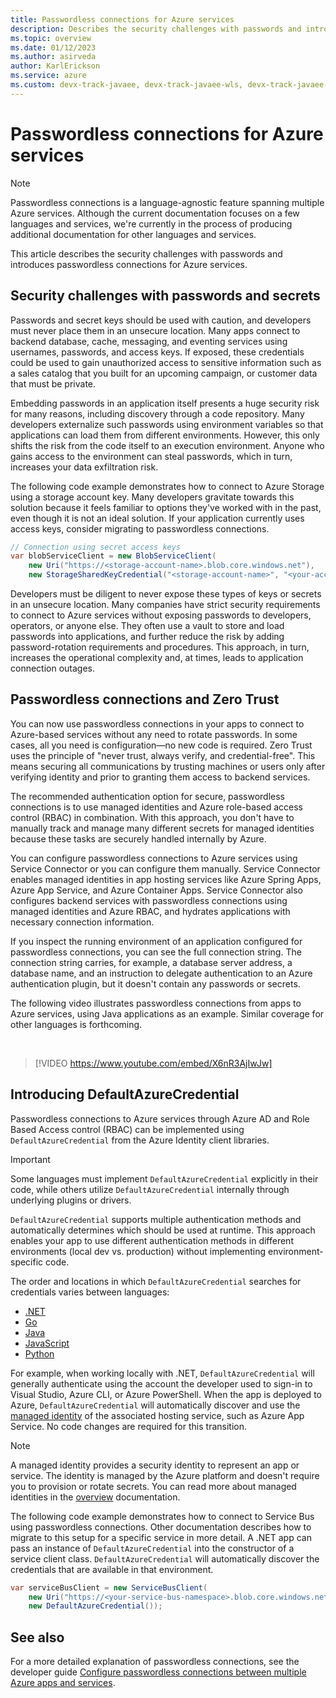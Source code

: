 ```yaml
---
title: Passwordless connections for Azure services
description: Describes the security challenges with passwords and introduces passwordless connections for Azure services.
ms.topic: overview
ms.date: 01/12/2023
ms.author: asirveda
author: KarlErickson
ms.service: azure
ms.custom: devx-track-javaee, devx-track-javaee-wls, devx-track-javaee-wls-aks, devx-track-javaee-wls-vm, passwordless-dotnet, passwordless-java, passwordless-js, passwordless-python
---
```


# Passwordless connections for Azure services

> [!NOTE]
> Passwordless connections is a language-agnostic feature spanning multiple Azure services. Although the current documentation focuses on a few languages and services, we're currently in the process of producing additional documentation for other languages and services.

This article describes the security challenges with passwords and introduces passwordless connections for Azure services.

## Security challenges with passwords and secrets

Passwords and secret keys should be used with caution, and developers must never place them in an unsecure location. Many apps connect to backend database, cache, messaging, and eventing services using usernames, passwords, and access keys. If exposed, these credentials could be used to gain unauthorized access to sensitive information such as a sales catalog that you built for an upcoming campaign, or customer data that must be private.

Embedding passwords in an application itself presents a huge security risk for many reasons, including discovery through a code repository. Many developers externalize such passwords using environment variables so that applications can load them from different environments. However, this only shifts the risk from the code itself to an execution environment. Anyone who gains access to the environment can steal passwords, which in turn, increases your data exfiltration risk.

The following code example demonstrates how to connect to Azure Storage using a storage account key. Many developers gravitate towards this solution because it feels familiar to options they've worked with in the past, even though it is not an ideal solution. If your application currently uses access keys, consider migrating to passwordless connections.

```csharp
// Connection using secret access keys
var blobServiceClient = new BlobServiceClient(
    new Uri("https://<storage-account-name>.blob.core.windows.net"),
    new StorageSharedKeyCredential("<storage-account-name>", "<your-access-key>"));
```

Developers must be diligent to never expose these types of keys or secrets in an unsecure location. Many companies have strict security requirements to connect to Azure services without exposing passwords to developers, operators, or anyone else. They often use a vault to store and load passwords into applications, and further reduce the risk by adding password-rotation requirements and procedures. This approach, in turn, increases the operational complexity and, at times, leads to application connection outages.

## Passwordless connections and Zero Trust

You can now use passwordless connections in your apps to connect to Azure-based services without any need to rotate passwords. In some cases, all you need is configuration&mdash;no new code is required. Zero Trust uses the principle of "never trust, always verify, and credential-free". This means securing all communications by trusting machines or users only after verifying identity and prior to granting them access to backend services.

The recommended authentication option for secure, passwordless connections is to use managed identities and Azure role-based access control (RBAC) in combination. With this approach, you don't have to manually track and manage many different secrets for managed identities because these tasks are securely handled internally by Azure.

You can configure passwordless connections to Azure services using Service Connector or you can configure them manually. Service Connector enables managed identities in app hosting services like Azure Spring Apps, Azure App Service, and Azure Container Apps. Service Connector also configures backend services with passwordless connections using managed identities and Azure RBAC, and hydrates applications with necessary connection information.

If you inspect the running environment of an application configured for passwordless connections, you can see the full connection string. The connection string carries, for example, a database server address, a database name, and an instruction to delegate authentication to an Azure authentication plugin, but it doesn't contain any passwords or secrets.

The following video illustrates passwordless connections from apps to Azure services, using Java applications as an example. Similar coverage for other languages is forthcoming.

<br>

> [!VIDEO https://www.youtube.com/embed/X6nR3AjIwJw]

## Introducing DefaultAzureCredential

Passwordless connections to Azure services through Azure AD and Role Based Access control (RBAC) can be implemented using `DefaultAzureCredential` from the Azure Identity client libraries.

> [!IMPORTANT]
> Some languages must implement `DefaultAzureCredential` explicitly in their code, while others utilize `DefaultAzureCredential` internally through underlying plugins or drivers.

`DefaultAzureCredential` supports multiple authentication methods and automatically determines which should be used at runtime. This approach enables your app to use different authentication methods in different environments (local dev vs. production) without implementing environment-specific code.

The order and locations in which `DefaultAzureCredential` searches for credentials varies between languages:

- [.NET](/dotnet/api/overview/azure/Identity-readme?view=azure-dotnet&preserve-view=true#defaultazurecredential)
- [Go](https://pkg.go.dev/github.com/Azure/azure-sdk-for-go/sdk/azidentity#readme-defaultazurecredential)
- [Java](/java/api/overview/azure/identity-readme?view=azure-java-stable&preserve-view=true#defaultazurecredential)
- [JavaScript](/javascript/api/overview/azure/identity-readme?view=azure-node-latest&preserve-view=true#defaultazurecredential)
- [Python](/python/api/overview/azure/identity-readme?view=azure-python&preserve-view=true#defaultazurecredential)

For example, when working locally with .NET, `DefaultAzureCredential` will generally authenticate using the account the developer used to sign-in to Visual Studio, Azure CLI, or Azure PowerShell. When the app is deployed to Azure, `DefaultAzureCredential` will automatically discover and use the [managed identity](/azure/active-directory/managed-identities-azure-resources/overview) of the associated hosting service, such as Azure App Service. No code changes are required for this transition.

> [!NOTE]
> A managed identity provides a security identity to represent an app or service. The identity is managed by the Azure platform and doesn't require you to provision or rotate secrets. You can read more about managed identities in the [overview](/azure/active-directory/managed-identities-azure-resources/overview) documentation.

The following code example demonstrates how to connect to Service Bus using passwordless connections. Other documentation describes how to migrate to this setup for a specific service in more detail. A .NET app can pass an instance of `DefaultAzureCredential` into the constructor of a service client class. `DefaultAzureCredential` will automatically discover the credentials that are available in that environment.

```csharp
var serviceBusClient = new ServiceBusClient(
    new Uri("https://<your-service-bus-namespace>.blob.core.windows.net"),
    new DefaultAzureCredential());
```

## See also

For a more detailed explanation of passwordless connections, see the developer guide [Configure passwordless connections between multiple Azure apps and services](/azure/storage/common/multiple-identity-scenarios?toc=/azure/developer/intro/toc.json&bc=/azure/developer/intro/breadcrumb/toc.json).
